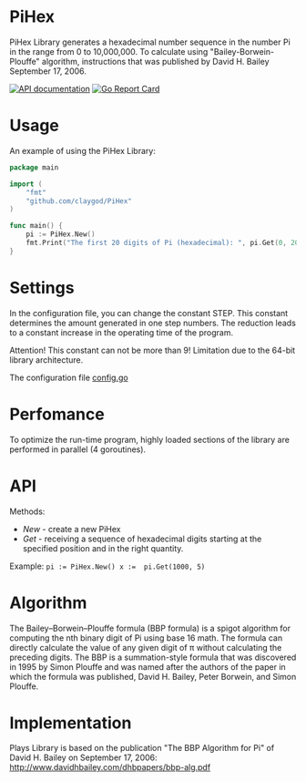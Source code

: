 # PiHex
PiHex Library generates a hexadecimal number sequence in the number Pi in the range from 0 to 10,000,000. To calculate using "Bailey-Borwein-Plouffe" algorithm, instructions that was published by David H. Bailey September 17, 2006.

[![API documentation](https://godoc.org/github.com/claygod/PiHex?status.svg)](https://godoc.org/github.com/claygod/PiHex)
[![Go Report Card](https://goreportcard.com/badge/github.com/claygod/PiHex)](https://goreportcard.com/report/github.com/claygod/PiHex)

# Usage

An example of using the PiHex Library:
```go
package main

import (
	"fmt"
	"github.com/claygod/PiHex"
)

func main() {
	pi := PiHex.New()
	fmt.Print("The first 20 digits of Pi (hexadecimal): ", pi.Get(0, 20))
}
```

# Settings

In the configuration file, you can change the constant STEP. This constant determines the amount generated in one step numbers. The reduction leads to a constant increase in the operating time of the program.

Attention! This constant can not be more than 9! Limitation due to the 64-bit library architecture.

The configuration file [config.go](https://github.com/claygod/PiHex/blob/master/ph_config.go)

# Perfomance

To optimize the run-time program, highly loaded sections of the library are performed in parallel (4 goroutines).

# API

Methods:
-  *New* - create a new PiHex
-  *Get* - receiving a sequence of hexadecimal digits starting at the specified position and in the right quantity.

Example:
`
pi := PiHex.New()
x :=  pi.Get(1000, 5)
`

# Algorithm

The Bailey–Borwein–Plouffe formula (BBP formula) is a spigot algorithm for computing the nth binary digit of Pi using base 16 math. The formula can directly calculate the value of any given digit of π without calculating the preceding digits. The BBP is a summation-style formula that was discovered in 1995 by Simon Plouffe and was named after the authors of the paper in which the formula was published, David H. Bailey, Peter Borwein, and Simon Plouffe.

# Implementation

Plays Library is based on the publication "The BBP Algorithm for Pi" of David H. Bailey on September 17, 2006: http://www.davidhbailey.com/dhbpapers/bbp-alg.pdf

